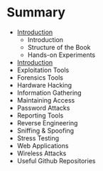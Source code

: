 # Summary

* [Introduction](README.md)
   * Introduction
   * Structure of the Book
   * Hands-on Experiments
* [Introduction](Introduction.md)
* Exploitation Tools
* Forensics Tools
* Hardware Hacking
* Information Gathering
* Maintaining Access
* Password Attacks
* Reporting Tools
* Reverse Engineering
* Sniffing & Spoofing
* Stress Testing
* Web Applications
* Wireless Attacks
* Useful Github Repositories

